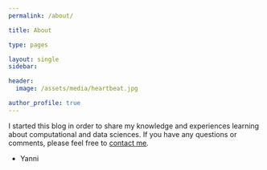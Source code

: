 ```yaml
---
permalink: /about/

title: About

type: pages

layout: single
sidebar:

header:
  image: /assets/media/heartbeat.jpg

author_profile: true
---
```


I started this blog in order to share my knowledge and experiences learning about computational and data sciences. If you have any questions or comments, please feel free to [contact me](/contact).

- Yanni
